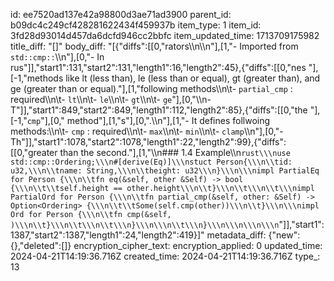 id: ee7520ad137e42a98800d3ae71ad3900
parent_id: b09dc4c249cf428281622434f459937b
item_type: 1
item_id: 3fd28d93014d457da6dcfd946cc2bbfc
item_updated_time: 1713709175982
title_diff: "[]"
body_diff: "[{\"diffs\":[[0,\"rators\\\n\\\n\"],[1,\"- Imported from `std::cmp::`\\\n\"],[0,\"- In rus\"]],\"start1\":131,\"start2\":131,\"length1\":16,\"length2\":45},{\"diffs\":[[0,\"nes \"],[-1,\"methods like lt (less than), le (less than or equal), gt (greater than), and ge (greater than or equal).\"],[1,\"following methods\\\n\\t- `partial_cmp` : required\\\n\\t- `lt`\\\n\\t- `le`\\\n\\t- `gt`\\\n\\t- `ge`\"],[0,\"\\\n- T\"]],\"start1\":849,\"start2\":849,\"length1\":112,\"length2\":85},{\"diffs\":[[0,\"the \"],[-1,\"`cmp`\"],[0,\" method\"],[1,\"s\"],[0,\".\\\n\"],[1,\"- It defines follwoing methods:\\\n\\t- `cmp` : required\\\n\\t- `max`\\\n\\t- `min`\\\n\\t- `clamp`\\\n\"],[0,\"- Th\"]],\"start1\":1078,\"start2\":1078,\"length1\":22,\"length2\":99},{\"diffs\":[[0,\"greater than the second.\"],[1,\"\\\n### 1.4 Example\\\n```rust\\\nuse std::cmp::Ordering;\\\n#[derive(Eq)]\\\nstuct Person{\\\n\\tid: u32,\\\n\\tname: String,\\\n\\theight: u32\\\n}\\\n\\\nimpl PartialEq for Person {\\\n\\tfn eq(&self, other &Self) -> bool {\\\n\\t\\tself.height == other.height\\\n\\t}\\\n\\t\\\n\\t\\\nimpl PartialOrd for Person {\\\n\\tfn partial_cmp(&self, other: &Self) -> Option<Ordering> {\\\n\\t\\tSome(self.cmp(other))\\\n\\t}\\\n\\\nimpl Ord for Person {\\\n\\tfn cmp(&self, )\\\n\\t}\\\n\\t\\\n\\t\\\n}\\\n\\\n\\t\\\n}\\\n\\\n\\\n\\\n```\"]],\"start1\":1387,\"start2\":1387,\"length1\":24,\"length2\":419}]"
metadata_diff: {"new":{},"deleted":[]}
encryption_cipher_text: 
encryption_applied: 0
updated_time: 2024-04-21T14:19:36.716Z
created_time: 2024-04-21T14:19:36.716Z
type_: 13